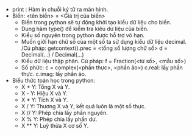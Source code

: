 - print : Hàm in chuỗi ký tữ ra màn hình.
- Biến: <tên biến> = <Giá trị của biến>
    + Biến trong python sẽ tự động khởi tạo kiểu dữ liệu cho biến.
    + Dung hàm type() để kiểm tra kiêu dư liệu của biến.
    + Kiểu số nguyên trong python được hỗ trợ vô hạn.
    + Muốn giới hạn chữ số của một số ta sử dụng kiểu dữ liệu decimal.
        /Cú pháp:   getcontext().prec = <tổng số lượng chữ số>
                    d = Decimal(...) / Decimal(...)
    + Kiểu dữ liệu thập phân.
        Cú pháp:   f = Fraction(<tử số>, <mẫu số>)
    + Số phức:  c = complex(<phần thực>, <phần ảo>)
                c.real: lấy phần thực.
                c.imag: lấy phần ảo.
- Biểu thức toán học trong python:
    + X + Y: Tổng X và Y.
    + X - Y: Hiệu X và Y.
    + X * Y: Tích X và Y.
    + X / Y: Thương X và Y, kết quả luôn là một số thực.
    + X // Y: Phép chia lấy phần nguyên.
    + X % Y: Phép chia lấy phần dư.
    + X ** Y: Luỹ thừa X cơ số Y.